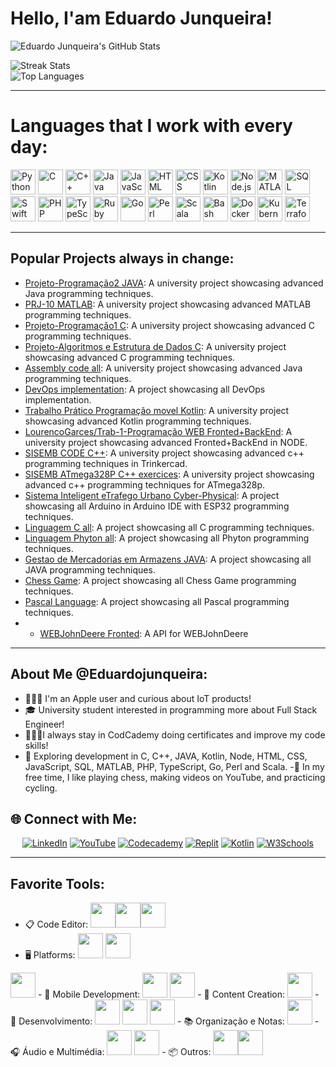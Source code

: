 # Hello, I'am Eduardo Junqueira!

![Eduardo Junqueira's GitHub Stats](https://github-readme-stats.vercel.app/api?username=EduardoJunqueira2004&show_icons=true&theme=radical)

![Streak Stats](https://github-readme-streak-stats.herokuapp.com/?user=EduardoJunqueira2004&theme=radical&hide_border=true)  
![Top Languages](https://github-readme-stats.vercel.app/api/top-langs/?username=EduardoJunqueira2004&layout=compact&theme=radical)  

---
# Languages that I work with every day:
<p>
   <img src="https://cdn.jsdelivr.net/gh/devicons/devicon/icons/python/python-original.svg" alt="Python" width="40" height="40"/>
  <img src="https://cdn.jsdelivr.net/gh/devicons/devicon/icons/c/c-original.svg" alt="C" width="40" height="40"/>
  <img src="https://cdn.jsdelivr.net/gh/devicons/devicon/icons/cplusplus/cplusplus-original.svg" alt="C++" width="40" height="40"/>
  <img src="https://cdn.jsdelivr.net/gh/devicons/devicon/icons/java/java-original.svg" alt="Java" width="40" height="40"/>
  <img src="https://cdn.jsdelivr.net/gh/devicons/devicon/icons/javascript/javascript-original.svg" alt="JavaScript" width="40" height="40"/>
  <img src="https://cdn.jsdelivr.net/gh/devicons/devicon/icons/html5/html5-original.svg" alt="HTML" width="40" height="40"/>
  <img src="https://cdn.jsdelivr.net/gh/devicons/devicon/icons/css3/css3-original.svg" alt="CSS" width="40" height="40"/>
  <img src="https://cdn.jsdelivr.net/gh/devicons/devicon/icons/kotlin/kotlin-original.svg" alt="Kotlin" width="40" height="40"/>
  <img src="https://cdn.jsdelivr.net/gh/devicons/devicon/icons/nodejs/nodejs-original.svg" alt="Node.js" width="40" height="40"/>
  <img src="https://cdn.jsdelivr.net/gh/devicons/devicon/icons/matlab/matlab-original.svg" alt="MATLAB" width="40" height="40"/>
  <img src="https://cdn.jsdelivr.net/gh/devicons/devicon/icons/mysql/mysql-original-wordmark.svg" alt="SQL" width="40" height="40"/>
   <img src="https://cdn.jsdelivr.net/gh/devicons/devicon/icons/swift/swift-original.svg" alt="Swift" width="40" height="40"/>
   <img src="https://cdn.jsdelivr.net/gh/devicons/devicon/icons/php/php-original.svg" alt="PHP" width="40" height="40"/>
   <img src="https://cdn.jsdelivr.net/gh/devicons/devicon/icons/typescript/typescript-original.svg" alt="TypeScript" width="40" height="40"/>
   <img src="https://cdn.jsdelivr.net/gh/devicons/devicon/icons/ruby/ruby-original.svg" alt="Ruby" width="40" height="40"/>
   <img src="https://cdn.jsdelivr.net/gh/devicons/devicon/icons/go/go-original.svg" alt="Go" width="40" height="40"/>
   <img src="https://cdn.jsdelivr.net/gh/devicons/devicon/icons/perl/perl-original.svg" alt="Perl" width="40" height="40"/>
   <img src="https://cdn.jsdelivr.net/gh/devicons/devicon/icons/scala/scala-original.svg" alt="Scala" width="40" height="40"/>
   <img src="https://cdn.jsdelivr.net/gh/devicons/devicon/icons/bash/bash-original.svg" alt="Bash" width="40" height="40"/>
   <img src="https://cdn.jsdelivr.net/gh/devicons/devicon/icons/docker/docker-original.svg" alt="Docker" width="40" height="40"/>
   <img src="https://cdn.jsdelivr.net/gh/devicons/devicon/icons/kubernetes/kubernetes-plain.svg" alt="Kubernetes" width="40" height="40"/>
   <img src="https://cdn.jsdelivr.net/gh/devicons/devicon/icons/terraform/terraform-original.svg" alt="Terraform" width="40" height="40"/>
</p>

---

## Popular Projects always in change:
- [Projeto-Programação2 JAVA](https://github.com/EduardoJunqueira2004/Projeto-P2): A university project showcasing advanced Java programming techniques.
- [PRJ-10 MATLAB](https://github.com/EduardoJunqueira2004/PRJ-10): A university project showcasing advanced MATLAB programming techniques.
- [Projeto-Programação1 C](https://github.com/EduardoJunqueira2004/Projeto-P1): A university project showcasing advanced C programming techniques.
- [Projeto-Algoritmos e Estrutura de Dados C](https://github.com/EduardoJunqueira2004/Projeto-AED): A university project showcasing advanced C programming techniques.
- [Assembly code all](https://github.com/EduardoJunqueira2004/Assembly-code.git): A university project showcasing advanced Java programming techniques.
- [DevOps implementation](https://github.com/EduardoJunqueira2004/GDP.git): A  project showcasing all DevOps implementation.
- [Trabalho Prático Programação movel Kotlin](https://github.com/manuvskiii/TrabalhoPratico.git): A university project showcasing advanced Kotlin programming techniques.
- [LourencoGarces/Trab-1-Programação WEB Fronted+BackEnd](https://github.com/LourencoGarces/Trab-1-pw): A university project showcasing advanced Fronted+BackEnd in NODE.
- [SISEMB CODE C++](https://github.com/EduardoJunqueira2004/SISEMB_Code.git): A university project showcasing advanced c++ programming techniques in Trinkercad.
- [SISEMB ATmega328P C++ exercices](https://github.com/EduardoJunqueira2004/ATmega328P-C-.git): A university project showcasing advanced c++ programming techniques for ATmega328p.
- [Sistema Inteligent eTrafego Urbano Cyber-Physical](https://github.com/EduardoJunqueira2004/SistemaInteligenteTrafegoUrbano-Ciberfisico.git): A  project showcasing all  Arduino in Arduino IDE with  ESP32 programming techniques.
- [Linguagem C all](https://github.com/EduardoJunqueira2004/C.git): A  project showcasing all C programming techniques.
- [Linguagem Phyton all](https://github.com/EduardoJunqueira2004/Python-All.git): A  project showcasing all Phyton programming techniques.
- [Gestao de Mercadorias em Armazens JAVA](https://github.com/EduardoJunqueira2004/Gest-o-de-Mercadorias-em-Armaz-ns.git): A  project showcasing all JAVA programming techniques.
- [Chess Game](https://github.com/EduardoJunqueira2004/ChessGame.git): A  project showcasing all Chess Game programming techniques.
- [Pascal Language](https://github.com/EduardoJunqueira2004/Pascal.git): A  project showcasing all Pascal programming techniques.
- - [WEBJohnDeere Fronted](https://github.com/EduardoJunqueira2004/WEBJohnDeere.git): A  API for WEBJohnDeere 

---

## About Me @Eduardojunqueira:
- 🧑🏻‍💻 I'm an Apple user and curious about IoT products!
- 🎓 University student interested in programming more about Full Stack Engineer!
- 🧑🏻‍💻I always stay in CodCademy doing certificates and improve my code skills!
- 🚀 Exploring development in C, C++, JAVA, Kotlin, Node, HTML, CSS, JavaScript, SQL, MATLAB, PHP, TypeScript, Go, Perl and Scala.
-🎲 In my free time, I like playing chess, making videos on YouTube, and practicing cycling.

## 🌐 Connect with Me:
<p align="center">
  <a href="https://www.linkedin.com/in/eduardo-junqueira-1696b5177"><img src="https://img.shields.io/badge/LinkedIn-blue?style=flat&logo=linkedin&logoColor=white" alt="LinkedIn"></a>
  <a href="https://youtube.com/@eduardomj2004?si=T7PVhTbsEY3FDfB8"><img src="https://img.shields.io/badge/YouTube-red?style=flat&logo=youtube&logoColor=white" alt="YouTube"></a>
  <a href="https://www.codecademy.com/profiles/eduardojunqueira"><img src="https://img.shields.io/badge/Codecademy-black?style=flat&logo=codecademy&logoColor=white" alt="Codecademy"></a>
  <a href="https://replit.com/@eduardoj3"><img src="https://img.shields.io/badge/Replit-orange?style=flat&logo=replit&logoColor=white" alt="Replit"></a>
  <a href="https://kotlinlang.org/docs/android-overview.html"><img src="https://img.shields.io/badge/Kotlin-purple?style=flat&logo=kotlin&logoColor=white" alt="Kotlin"></a>
  <a href="https://profile.w3schools.com/profile/Eduardo Junqueira"><img src="https://img.shields.io/badge/W3Schools-green?style=flat&logo=w3c&logoColor=white" alt="W3Schools"></a>
   
---

## Favorite Tools:
- 📋 Code Editor: <img src="https://cdn.jsdelivr.net/gh/devicons/devicon/icons/vscode/vscode-original.svg" width="40" height="40"/><img src="https://cdn.jsdelivr.net/gh/devicons/devicon/icons/pycharm/pycharm-original.svg" width="40" height="40"/><img src="https://cdn.jsdelivr.net/gh/devicons/devicon/icons/xcode/xcode-original.svg" width="40" height="40"/>
- 🖥️ Platforms: <img src="https://cdn.jsdelivr.net/gh/devicons/devicon/icons/apple/apple-original.svg" width="40" height="40"/>  <img src="https://img.icons8.com/color/40/000000/vmware.png" width="40" height="40"/>
<img src="https://img.icons8.com/color/40/000000/parallels-desktop.png" width="40" height="40"/>
- 📱 Mobile Development: <img src="https://cdn.jsdelivr.net/gh/devicons/devicon/icons/androidstudio/androidstudio-original.svg" width="40" height="40"/> <img src="https://cdn.jsdelivr.net/gh/devicons/devicon/icons/swift/swift-original.svg" width="40" height="40"/>
- 🎥 Content Creation: <img src="https://img.icons8.com/color/40/000000/youtube-play.png" width="40" height="40"/>
- 🔧 Desenvolvimento:  <img src="https://cdn.jsdelivr.net/gh/devicons/devicon/icons/intellij/intellij-original.svg" width="40" height="40"/> <img src="https://cdn.jsdelivr.net/gh/devicons/devicon/icons/arduino/arduino-original.svg" width="40" height="40"/> <img src="https://cdn.jsdelivr.net/gh/devicons/devicon/icons/xcode/xcode-original.svg" width="40" height="40"/>
- 📚 Organização e Notas: <img src="https://img.icons8.com/color/40/000000/notion--v1.png" width="40" height="40"/>
- 🎧 Áudio e Multimédia: <img src="https://img.icons8.com/color/40/000000/audacity.png" width="40" height="40"/> <img src="https://img.icons8.com/color/40/000000/obs-studio.png" width="40" height="40"/>
- 📦 Outros: 
  <img src="https://img.icons8.com/color/40/000000/discord-logo.png" width="40" height="40"/><img src="https://img.icons8.com/color/40/000000/system-task.png" width="40" height="40"/>
